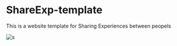 # ShareExp-template
This is a website template for Sharing Experiences between peopels


![s](https://user-images.githubusercontent.com/74991694/120077702-ed27e280-c0c0-11eb-9e43-10ae54cfeac3.png)

